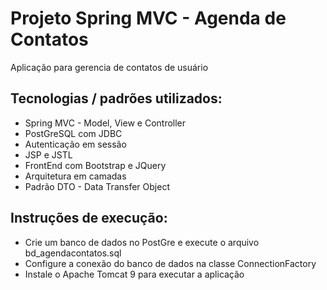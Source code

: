 # Projeto Spring MVC - Agenda de Contatos
Aplicação para gerencia de contatos de usuário

## Tecnologias / padrões utilizados:
* Spring MVC - Model, View e Controller
* PostGreSQL com JDBC
* Autenticação em sessão
* JSP e JSTL
* FrontEnd com Bootstrap e JQuery
* Arquitetura em camadas
* Padrão DTO - Data Transfer Object

## Instruções de execução:
* Crie um banco de dados no PostGre e execute o arquivo bd_agendacontatos.sql
* Configure a conexão do banco de dados na classe ConnectionFactory
* Instale o Apache Tomcat 9 para executar a aplicação



